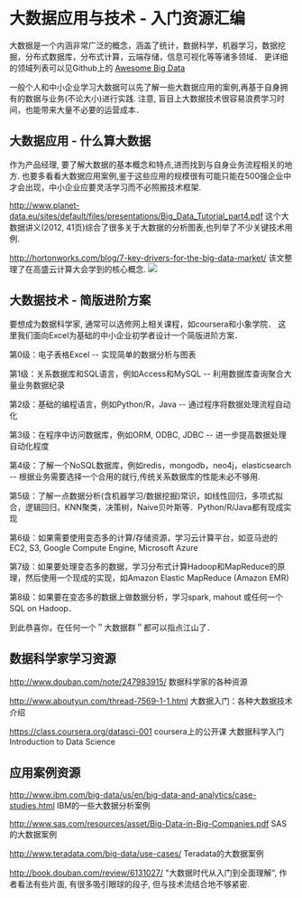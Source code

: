 # 大数据应用与技术 - 入门资源汇编

大数据是一个内涵非常广泛的概念，涵盖了统计，数据科学，机器学习，数据挖掘，分布式数据库，分布式计算，云端存储，信息可视化等等诸多领域．
更详细的领域列表可以见Github上的 [Awesome Big Data](https://github.com/onurakpolat/awesome-bigdata)

一般个人和中小企业学习大数据可以先了解一些大数据应用的案例,再基于自身拥有的数据与业务(不论大小)进行实践.
注意, 盲目上大数据技术很容易浪费学习时间，也能带来大量不必要的运营成本．


## 大数据应用 - 什么算大数据

作为产品经理, 要了解大数据的基本概念和特点,进而找到与自身业务流程相关的地方. 也要多看看大数据应用案例,鉴于这些应用的规模很有可能只能在500强企业中才会出现，中小企业应要灵活学习而不必照搬技术框架.

http://www.planet-data.eu/sites/default/files/presentations/Big_Data_Tutorial_part4.pdf 这个大数据讲义(2012, 41页)综合了很多关于大数据的分析图表,也列举了不少关键技术用例. 

http://hortonworks.com/blog/7-key-drivers-for-the-big-data-market/ 该文整理了在高盛云计算大会学到的核心概念.
![](http://hortonworks.com/wp-content/uploads/2012/05/bigdata_diagram.png)


## 大数据技术 - 简版进阶方案

要想成为数据科学家, 通常可以选修网上相关课程，如coursera和小象学院．
这里我们面向Excel为基础的中小企业初学者设计一个简版进阶方案．

第0级：电子表格Excel -- 实现简单的数据分析与图表

第1级：关系数据库和SQL语言，例如Access和MySQL -- 利用数据库查询聚合大量业务数据纪录

第2级：基础的编程语言，例如Python/R，Java -- 通过程序将数据处理流程自动化

第3级：在程序中访问数据库，例如ORM, ODBC, JDBC -- 进一步提高数据处理自动化程度

第4级：了解一个NoSQL数据库，例如redis，mongodb，neo4j，elasticsearch --  根据业务需要选择一个合用的就行,传统关系数据库的性能未必不够用.

第5级：了解一点数据分析(含机器学习/数据挖掘)常识，如线性回归，多项式拟合，逻辑回归，KNN聚类，决策树，Naive贝叶斯等．Python/R/Java都有现成实现

第6级：如果需要使用变态多的计算/存储资源，学习云计算平台，如亚马逊的EC2, S3, Google Compute Engine, Microsoft Azure

第7级：如果要处理变态多的数据，学习分布式计算Hadoop和MapReduce的原理，然后使用一个现成的实现，如Amazon Elastic MapReduce (Amazon EMR)

第8级：如果要在变态多的数据上做数据分析，学习spark, mahout 或任何一个SQL on Hadoop．

到此恭喜你，在任何一个＂大数据群＂都可以指点江山了．


## 数据科学家学习资源

http://www.douban.com/note/247983915/ 数据科学家的各种资源

http://www.aboutyun.com/thread-7569-1-1.html 大数据入门：各种大数据技术介绍

https://class.coursera.org/datasci-001  coursera上的公开课 大数据科学入门 Introduction to Data Science


## 应用案例资源

http://www.ibm.com/big-data/us/en/big-data-and-analytics/case-studies.html IBM的一些大数据分析案例

http://www.sas.com/resources/asset/Big-Data-in-Big-Companies.pdf SAS的大数据案例

http://www.teradata.com/big-data/use-cases/ Teradata的大数据案例

http://book.douban.com/review/6131027/ "大数据时代从入门到全面理解", 作者看法有些片面, 有很多吸引眼球的段子, 但与技术流结合地不够紧密.

